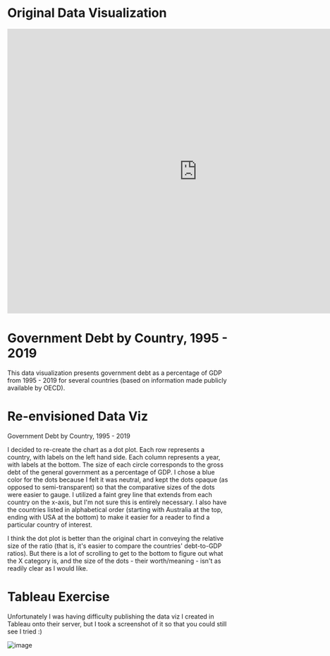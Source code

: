 
# Original Data Visualization

<iframe src="https://data.oecd.org/chart/61MM" width="860" height="645" style="border: 0" mozallowfullscreen="true" webkitallowfullscreen="true" allowfullscreen="true"><a href="https://data.oecd.org/chart/61MM" target="_blank">OECD Chart: General government debt, Total, % of GDP, Annual, 2018</a></iframe>

# Government Debt by Country, 1995 - 2019

<div class="flourish-embed flourish-chart" data-src="visualisation/3181230" data-url="https://flo.uri.sh/visualisation/3181230/embed"><script src="https://public.flourish.studio/resources/embed.js"></script></div>

This data visualization presents government debt as a percentage of GDP from 1995 - 2019 for several countries (based on information made publicly available by OECD).

# Re-envisioned Data Viz

Government Debt by Country, 1995 - 2019

<div class="flourish-embed flourish-scatter" data-src="visualisation/3191202" data-url="https://flo.uri.sh/visualisation/3191202/embed"><script src="https://public.flourish.studio/resources/embed.js"></script></div>

I decided to re-create the chart as a dot plot. Each row represents a country, with labels on the left hand side. Each column represents a year, with labels at the bottom. The size of each circle corresponds to the gross debt of the general government as a percentage of GDP. I chose a blue color for the dots because I felt it was neutral, and kept the dots opaque (as opposed to semi-transparent) so that the comparative sizes of the dots were easier to gauge. I utilized a faint grey line that extends from each country on the x-axis, but I'm not sure this is entirely necessary. I also have the countries listed in alphabetical order (starting with Australia at the top, ending with USA at the bottom) to make it easier for a reader to find a particular country of interest.

I think the dot plot is better than the original chart in conveying the relative size of the ratio (that is, it's easier to compare the countries' debt-to-GDP ratios). But there is a lot of scrolling to get to the bottom to figure out what the X category is, and the size of the dots - their worth/meaning - isn't as readily clear as I would like.

# Tableau Exercise

Unfortunately I was having difficulty publishing the data viz I created in Tableau onto their server, but I took a screenshot of it so that you could still see I tried :)

![image](https://user-images.githubusercontent.com/67839182/87618950-0910d880-c6e9-11ea-8b1e-13e4ca34fd90.png)


